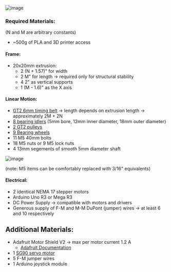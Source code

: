 ![image](https://github.com/ZachG1339/CoreXY/assets/121523537/abb939d9-658f-46d0-a799-f1179f1c4ad4)

### Required Materials:
(N and M are arbitrary constants)
- ~500g of PLA and 3D printer access
#### Frame:
- 20x20mm extrusion:
  - 2 (N + 1.57)" for width
  - 2 M" for length -> required only for structural stability
  - 4 2" as vertical supports
  - 1 (M - 1.6)" as the X axis
#### Linear Motion:
- [GT2 6mm timing belt](https://www.amazon.ca/gp/product/B08PKPK4D8/ref=ppx_yo_dt_b_asin_title_o00_s01?ie=UTF8&psc=1) -> length depends on extrusion length -> approximately 2M + 2N 
- [8 bearing idlers](https://www.amazon.ca/gp/product/B07P9M6BRC/ref=ppx_yo_dt_b_asin_title_o00_s01?ie=UTF8&psc=1) (5mm bore, 12mm inner diameter, 18mm outer diameter)
- [2 GT2 pulleys](https://www.amazon.ca/gp/product/B08PKPK4D8/ref=ppx_yo_dt_b_asin_title_o00_s01?ie=UTF8&psc=1)
- [9 Bearing wheels](https://www.amazon.ca/gp/product/B07Q5WN3GK/ref=ppx_yo_dt_b_asin_title_o00_s00?ie=UTF8&psc=1)
- 11 M5 40mm bolts
- 18 M5 nuts or 9 M5 lock nuts
- 4 13mm segements of smooth 5mm diameter shaft

![image](https://github.com/ZachG1339/CoreXY/assets/121523537/bcbfa9c5-e8c4-4b57-ba59-21598b596eb4)

(note: M5 items can be comfortably replaced with 3/16" equivalents)
#### Electrical:
- 2 identical NEMA 17 stepper motors
- Arduino Uno R3 or Mega R3
- DC Power Supply -> compatible with motors and drivers
- Generous supply of F-M and M-M DuPont (jumper) wires -> at least 6 and 10 respectively

## Additional Materials:
- Adafruit Motor Shield V2 -> max per motor current 1.2 A
  - [Adafruit Documentation](https://learn.adafruit.com/adafruit-motor-shield-v2-for-arduino)
- 1 [SG90 servo motor](https://www.amazon.ca/Micro-Servos-Helicopter-Airplane-Controls/dp/B07MLR1498/ref=sr_1_5?crid=3LEQ2GAQYVWLO&keywords=sg90+continuous&qid=1672194251&sprefix=sg90+continuous%2Caps%2C99&sr=8-5)
- 5 F-M jumper wires
- 1 Arduino joystick module

